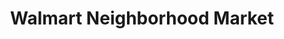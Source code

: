---
title: "Walmart Neighborhood Market"
url: /sherwood/walmart-neighborhood-market/
shop: Supermarkt
---